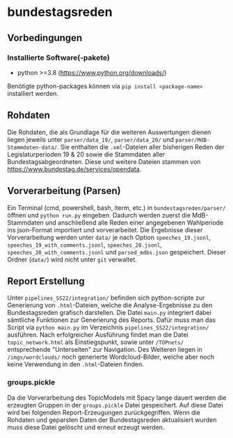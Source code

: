 # bundestagsreden

## Vorbedingungen
### Installierte Software(-pakete)
* python >=3.8 (https://www.python.org/downloads/)

Benötigte python-packages können via `pip install <package-name>` installiert werden.

## Rohdaten
Die Rohdaten, die als Grundlage für die weiteren Auswertungen dienen liegen jeweils unter `parser/data_19/`, `parser/data_20/` und `parser/MdB-Stammdaten-data/`.
Sie enthalten die `.xml`-Dateien aller bisherigen Reden der Legislaturperioden 19 & 20 sowie die Stammdaten aller Bundestagsabgeordneten.
Diese und weitere Dateien stammen von https://www.bundestag.de/services/opendata.

## Vorverarbeitung (Parsen)
Ein Terminal (cmd, powershell, bash, iterm, etc.) in `bundestagsreden/parser/` öffnen und `python run.py` eingeben.
Dadurch werden zuerst die MdB-Stammdaten und anschließend alle Reden einer angegebenen Wahlperiode ins json-Format importiert und vorverarbeitet.
Die Ergebnisse dieser Vorverarbeitung werden unter `data/` je nach Option `speeches_19.jsonl`, `speeches_19_with_comments.jsonl`, `speeches_20.jsonl`, `speeches_20_with_comments.jsonl` und `parsed_mdbs.json` gespeichert.
Dieser Ordner (`data/`) wird nicht unter `git` verwaltet.

## Report Erstellung
Unter `pipelines_SS22/integration/` befinden sich python-scripte zur Generierung von `.html`-Dateien, welche die Analyse-Ergebnisse zu den Bundestagsreden grafisch darstellen.
Die Datei `main.py` integriert dabei sämtliche Funktionen zur Generierung des Reports.
Dafür muss man das Script via `python main.py` im Verzeichnis `pipelines_SS22/integration/` ausführen.
Nach erfolgreicher Ausführung findet man die Datei `topic_network.html` als Einstiegspunkt, sowie unter `/TOPnets/` entsprechende "Unterseiten" zur Navigation.
Des Weiteren liegen in `/imgs/wordclouds/` noch generierte Wordcloud-Bilder, welche aber noch keine Verwendung in den `.html`-Dateien finden.

### groups.pickle
Da die Vorverarbeitung des TopicModels mit Spacy lange dauert werden die erzeugten Gruppen in der `groups.pickle` Datei gespeichert.
Auf diese Datei wird bei folgenden Report-Erzeugungen zurückgegriffen. Wenn die Rohdaten und geparsten Daten der Bundestagsreden aktualisiert wurden muss diese Datei gelöscht und erneut erzeugt werden.